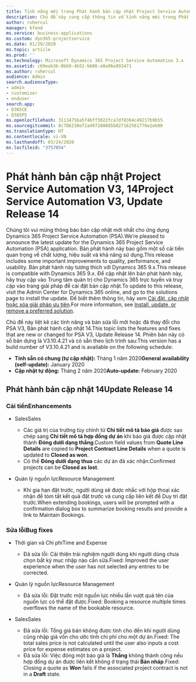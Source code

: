 ```yaml
---
title: Tính năng mới trong Phát hành bản cập nhật Project Service Automation 14, V3
description: Chủ đề này cung cấp thông tin về tính năng mới trong Phát hành bản cập nhật Project Service Automation 14 V3.
author: ruhercul
manager: kfend
ms.service: business-applications
ms.custom: dyn365-projectservice
ms.date: 01/29/2020
ms.topic: article
ms.prod: ''
ms.technology: Microsoft Dynamics 365 Project Service Automation 3.x
ms.assetid: c69eab3b-0bb9-4b52-b606-e8a96e893471
ms.author: ruhercul
audience: Admin
search.audienceType:
- admin
- customizer
- enduser
search.app:
- D365CE
- D365PS
ms.openlocfilehash: 31134756a5f4bff3022fca7df8364c49217b9b55
ms.sourcegitcommit: 8c786230ef2a497280885b827162561776e2eb00
ms.translationtype: HT
ms.contentlocale: vi-VN
ms.lasthandoff: 03/24/2020
ms.locfileid: "3757054"
---
```

# <a name="project-service-automation-v3-update-release-14"></a><span data-ttu-id="173bc-103">Phát hành bản cập nhật Project Service Automation V3, 14</span><span class="sxs-lookup"><span data-stu-id="173bc-103">Project Service Automation V3, Update Release 14</span></span>
<span data-ttu-id="173bc-104">Chúng tôi vui mừng thông báo bản cập nhật mới nhất cho ứng dụng Dynamics 365 Project Service Automation (PSA).</span><span class="sxs-lookup"><span data-stu-id="173bc-104">We’re pleased to announce the latest update for the Dynamics 365 Project Service Automation (PSA) application.</span></span> <span data-ttu-id="173bc-105">Bản phát hành này bao gồm một số cải tiến quan trọng về chất lượng, hiệu suất và khả năng sử dụng.</span><span class="sxs-lookup"><span data-stu-id="173bc-105">This release includes some important improvements to quality, performance, and usability.</span></span> <span data-ttu-id="173bc-106">Bản phát hành này tương thích với Dynamics 365 9.x.</span><span class="sxs-lookup"><span data-stu-id="173bc-106">This release is compatible with Dynamics 365 9.x.</span></span> <span data-ttu-id="173bc-107">Để cập nhật lên bản phát hành này, hãy truy cập vào Trung tâm quản trị cho Dynamics 365 trực tuyến và truy cập vào trang giải pháp để cài đặt bản cập nhật.</span><span class="sxs-lookup"><span data-stu-id="173bc-107">To update to this release, visit the Admin Center for Dynamics 365 online, and go to the solutions page to install the update.</span></span> <span data-ttu-id="173bc-108">Để biết thêm thông tin, hãy xem [Cài đặt, cập nhật hoặc xóa giải pháp ưu tiên](https://docs.microsoft.com/power-platform/admin/install-remove-preferred-solution).</span><span class="sxs-lookup"><span data-stu-id="173bc-108">For more information, see [Install, update, or remove a preferred solution](https://docs.microsoft.com/power-platform/admin/install-remove-preferred-solution).</span></span>

<span data-ttu-id="173bc-109">Chủ đề này liệt kê các tính năng và bản sửa lỗi mới hoặc đã thay đổi cho PSA V3, Bản phát hành cập nhật 14.</span><span class="sxs-lookup"><span data-stu-id="173bc-109">This topic lists the features and fixes that are new or changed for PSA V3, Update Release 14.</span></span> <span data-ttu-id="173bc-110">Phiên bản này có số bản dựng là V3.10.4.21 và có sẵn theo lịch trình sau:</span><span class="sxs-lookup"><span data-stu-id="173bc-110">This version has a build number of V3.10.4.21 and is available on the following schedule:</span></span>

- <span data-ttu-id="173bc-111">**Tính sẵn có chung (tự cập nhật):** Tháng 1 năm 2020</span><span class="sxs-lookup"><span data-stu-id="173bc-111">**General availability (self-update):** January 2020</span></span>
- <span data-ttu-id="173bc-112">**Cập nhật tự động:** Tháng 2 năm 2020</span><span class="sxs-lookup"><span data-stu-id="173bc-112">**Auto-update:** February 2020</span></span>

## <a name="update-release-14"></a><span data-ttu-id="173bc-113">Phát hành bản cập nhật 14</span><span class="sxs-lookup"><span data-stu-id="173bc-113">Update Release 14</span></span>

### <a name="enhancements"></a><span data-ttu-id="173bc-114">Cải tiến</span><span class="sxs-lookup"><span data-stu-id="173bc-114">Enhancements</span></span>

- <span data-ttu-id="173bc-115">Sales</span><span class="sxs-lookup"><span data-stu-id="173bc-115">Sales</span></span>

     - <span data-ttu-id="173bc-116">Các giá trị của trường tùy chỉnh từ **Chi tiết mô tả báo giá** được sao chép sang **Chi tiết mô tả hợp đồng dự án** khi báo giá được cập nhật thành **Đóng dưới dạng thắng**.</span><span class="sxs-lookup"><span data-stu-id="173bc-116">Custom field values from **Quote Line Details** are copied to **Project Contract Line Details** when a quote is updated to **Closed as won**.</span></span>
     - <span data-ttu-id="173bc-117">Có thể **Đóng dưới dạng thua** các dự án đã xác nhận.</span><span class="sxs-lookup"><span data-stu-id="173bc-117">Confirmed projects can be **Closed as lost**.</span></span>

- <span data-ttu-id="173bc-118">Quản lý nguồn lực</span><span class="sxs-lookup"><span data-stu-id="173bc-118">Resource Management</span></span>

     - <span data-ttu-id="173bc-119">Khi gia hạn đặt trước, người dùng sẽ được nhắc với hộp thoại xác nhận để tóm tắt kết quả đặt trước và cung cấp liên kết để Duy trì đặt trước.</span><span class="sxs-lookup"><span data-stu-id="173bc-119">When extending bookings, users will be prompted with a confirmation dialog box to summarize booking results and provide a link to Maintain Bookings.</span></span>


### <a name="bug-fixes"></a><span data-ttu-id="173bc-120">Sửa lỗi</span><span class="sxs-lookup"><span data-stu-id="173bc-120">Bug fixes</span></span>

- <span data-ttu-id="173bc-121">Thời gian và Chi phí</span><span class="sxs-lookup"><span data-stu-id="173bc-121">Time and Expense</span></span>

     - <span data-ttu-id="173bc-122">Đã sửa lỗi: Cải thiện trải nghiệm người dùng khi người dùng chưa chọn bất kỳ mục nhập nào cần sửa.</span><span class="sxs-lookup"><span data-stu-id="173bc-122">Fixed: Improved the user experience when the user has not selected any entries to be corrected.</span></span>

- <span data-ttu-id="173bc-123">Quản lý nguồn lực</span><span class="sxs-lookup"><span data-stu-id="173bc-123">Resource Management</span></span>

     - <span data-ttu-id="173bc-124">Đã sửa lỗi: Đặt trước một nguồn lực nhiều lần vượt quá tên của nguồn lực có thể đặt được.</span><span class="sxs-lookup"><span data-stu-id="173bc-124">Fixed: Booking a resource multiple times overflows the name of the bookable resource.</span></span>

- <span data-ttu-id="173bc-125">Sales</span><span class="sxs-lookup"><span data-stu-id="173bc-125">Sales</span></span>

     - <span data-ttu-id="173bc-126">Đã sửa lỗi: Tổng giá bán không được tính cho đến khi người dùng cũng nhập giá vốn cho ước tính chi phí cho một dự án.</span><span class="sxs-lookup"><span data-stu-id="173bc-126">Fixed: The total sales price is not calculated until the user also inputs a cost price for expense estimates on a project.</span></span>
     - <span data-ttu-id="173bc-127">Đã sửa lỗi: Việc đóng một báo giá là **Thắng** không thành công nếu hợp đồng dự án được liên kết không ở trạng thái **Bản nháp**.</span><span class="sxs-lookup"><span data-stu-id="173bc-127">Fixed: Closing a quote as **Won** fails if the associated project contract is not in a **Draft** state.</span></span>

